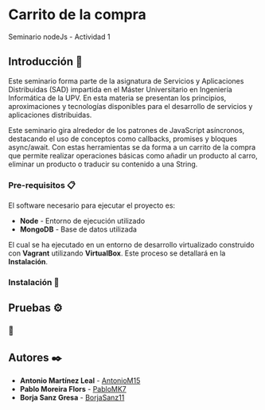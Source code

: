 # Carrito de la compra

Seminario nodeJs - Actividad 1

## Introducción 🚀

Este seminario forma parte de la asignatura de Servicios y Aplicaciones Distribuidas (SAD) impartida en el Máster Universitario en Ingeniería Informática de la UPV. En esta materia se presentan los principios, aproximaciones y tecnologías disponibles para el desarrollo de servicios y aplicaciones distribuidas. 

Este seminario gira alrededor de los patrones de JavaScript asíncronos, destacando el uso de conceptos como callbacks, promises y bloques async/await. Con estas herramientas se da forma a un carrito de la compra que permite realizar operaciones básicas como añadir un producto al carro, eliminar un producto o traducir su contenido a una String.


### Pre-requisitos 📋

El software necesario para ejecutar el proyecto es:

* **Node** - Entorno de ejecución utilizado
* **MongoDB** - Base de datos utilizada

El cual se ha ejecutado en un entorno de desarrollo virtualizado construido con **Vagrant** utilizando **VirtualBox**. Este proceso se detallará en la **Instalación**.

### Instalación 🔧



## Pruebas ⚙️



###  🔩




## Autores ✒️

* **Antonio Martínez Leal** - [AntonioM15](https://github.com/AntonioM15)
* **Pablo Moreira Flors** - [PabloMK7](https://github.com/mariohackandglitch)
* **Borja Sanz Gresa** - [BorjaSanz11](https://github.com/BorjaSanz11)
